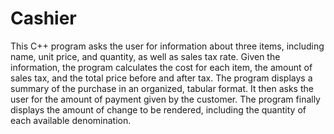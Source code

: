 # Cashier
This C++ program asks the user for information about three items, including name, unit price, and quantity, as well as sales tax rate. Given the information, the program calculates the cost for each item, the amount of sales tax, and the total price before and after tax. The program displays a summary of the purchase in an organized, tabular format. It then asks the user for the amount of payment given by the customer. The program finally displays the amount of change to be rendered, including the quantity of each available denomination.
